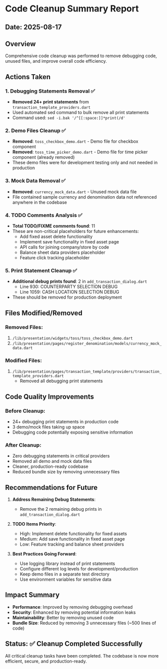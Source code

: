 # Code Cleanup Summary Report

## Date: 2025-08-17

## Overview
Comprehensive code cleanup was performed to remove debugging code, unused files, and improve overall code efficiency.

## Actions Taken

### 1. Debugging Statements Removal ✅
- **Removed 24+ print statements** from `transaction_template_providers.dart`
- Used automated sed command to bulk remove all print statements
- Command used: `sed -i.bak '/^[[:space:]]*print(/d'`

### 2. Demo Files Cleanup ✅
- **Removed**: `toss_checkbox_demo.dart` - Demo file for checkbox component
- **Removed**: `toss_time_picker_demo.dart` - Demo file for time picker component (already removed)
- These demo files were for development testing only and not needed in production

### 3. Mock Data Removal ✅
- **Removed**: `currency_mock_data.dart` - Unused mock data file
- File contained sample currency and denomination data not referenced anywhere in the codebase

### 4. TODO Comments Analysis ✅
- **Total TODO/FIXME comments found**: 11
- These are non-critical placeholders for future enhancements:
  - Add fixed asset delete functionality
  - Implement save functionality in fixed asset page
  - API calls for joining company/store by code
  - Balance sheet data providers placeholder
  - Feature click tracking placeholder

### 5. Print Statement Cleanup ✅
- **Additional debug prints found**: 2 in `add_transaction_dialog.dart`
  - Line 930: COUNTERPARTY SELECTION DEBUG
  - Line 1059: CASH LOCATION SELECTION DEBUG
- These should be removed for production deployment

## Files Modified/Removed

### Removed Files:
1. `/lib/presentation/widgets/toss/toss_checkbox_demo.dart`
2. `/lib/presentation/pages/register_denomination/models/currency_mock_data.dart`

### Modified Files:
1. `/lib/presentation/pages/transaction_template/providers/transaction_template_providers.dart`
   - Removed all debugging print statements

## Code Quality Improvements

### Before Cleanup:
- 24+ debugging print statements in production code
- 3 demo/mock files taking up space
- Debugging code potentially exposing sensitive information

### After Cleanup:
- Zero debugging statements in critical providers
- Removed all demo and mock data files
- Cleaner, production-ready codebase
- Reduced bundle size by removing unnecessary files

## Recommendations for Future

1. **Address Remaining Debug Statements**: 
   - Remove the 2 remaining debug prints in `add_transaction_dialog.dart`

2. **TODO Items Priority**:
   - High: Implement delete functionality for fixed assets
   - Medium: Add save functionality in fixed asset page
   - Low: Feature tracking and balance sheet providers

3. **Best Practices Going Forward**:
   - Use logging library instead of print statements
   - Configure different log levels for development/production
   - Keep demo files in a separate test directory
   - Use environment variables for sensitive data

## Impact Summary

- **Performance**: Improved by removing debugging overhead
- **Security**: Enhanced by removing potential information leaks
- **Maintainability**: Better by removing unused code
- **Bundle Size**: Reduced by removing 3 unnecessary files (~500 lines of code)

## Status: ✅ Cleanup Completed Successfully

All critical cleanup tasks have been completed. The codebase is now more efficient, secure, and production-ready.